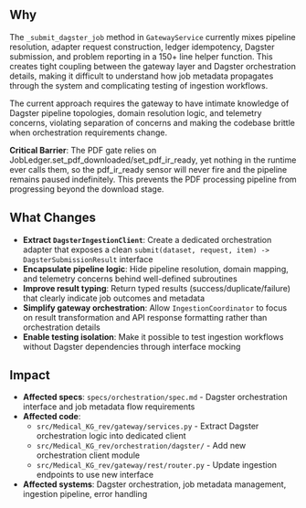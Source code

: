 ## Why

The `_submit_dagster_job` method in `GatewayService` currently mixes pipeline resolution, adapter request construction, ledger idempotency, Dagster submission, and problem reporting in a 150+ line helper function. This creates tight coupling between the gateway layer and Dagster orchestration details, making it difficult to understand how job metadata propagates through the system and complicating testing of ingestion workflows.

The current approach requires the gateway to have intimate knowledge of Dagster pipeline topologies, domain resolution logic, and telemetry concerns, violating separation of concerns and making the codebase brittle when orchestration requirements change.

**Critical Barrier**: The PDF gate relies on JobLedger.set_pdf_downloaded/set_pdf_ir_ready, yet nothing in the runtime ever calls them, so the pdf_ir_ready sensor will never fire and the pipeline remains paused indefinitely. This prevents the PDF processing pipeline from progressing beyond the download stage.

## What Changes

- **Extract `DagsterIngestionClient`**: Create a dedicated orchestration adapter that exposes a clean `submit(dataset, request, item) -> DagsterSubmissionResult` interface
- **Encapsulate pipeline logic**: Hide pipeline resolution, domain mapping, and telemetry concerns behind well-defined subroutines
- **Improve result typing**: Return typed results (success/duplicate/failure) that clearly indicate job outcomes and metadata
- **Simplify gateway orchestration**: Allow `IngestionCoordinator` to focus on result transformation and API response formatting rather than orchestration details
- **Enable testing isolation**: Make it possible to test ingestion workflows without Dagster dependencies through interface mocking

## Impact

- **Affected specs**: `specs/orchestration/spec.md` - Dagster orchestration interface and job metadata flow requirements
- **Affected code**:
  - `src/Medical_KG_rev/gateway/services.py` - Extract Dagster orchestration logic into dedicated client
  - `src/Medical_KG_rev/orchestration/dagster/` - Add new orchestration client module
  - `src/Medical_KG_rev/gateway/rest/router.py` - Update ingestion endpoints to use new interface
- **Affected systems**: Dagster orchestration, job metadata management, ingestion pipeline, error handling
